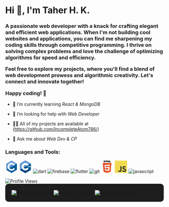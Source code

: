 <h1> Hi 👋, I'm Taher H. K.</h1>
<h3 align="left">A passionate web developer with a knack for crafting elegant and efficient web applications. When I'm not building cool websites and applications, you can find me sharpening my coding skills through competitive programming. I thrive on solving complex problems and love the challenge of optimizing algorithms for speed and efficiency.

Feel free to explore my projects, where you'll find a blend of web development prowess and algorithmic creativity. Let's connect and innovate together!

Happy coding! 🚀</h3>

- 🌱 I’m currently learning *React & MongoDB*

- 🤝 I’m looking for help with *Web Developer*

- 👨‍💻 All of my projects are available at (https://github.com/IncompleteAtom786/)

- 💬 Ask me about *Web Dev & CP*

</p>

<h3 align="left">Languages and Tools:</h3>

<p align="left">  <img src="https://raw.githubusercontent.com/devicons/devicon/master/icons/c/c-original.svg" alt="c" width="40" height="40"/> 
  <img src="https://raw.githubusercontent.com/devicons/devicon/master/icons/cplusplus/cplusplus-original.svg" alt="cplusplus" width="40" height="40"/> 
  <img src="https://www.vectorlogo.zone/logos/dartlang/dartlang-icon.svg" alt="dart" width="40" height="40"/> 
  <img src="https://www.vectorlogo.zone/logos/firebase/firebase-icon.svg" alt="firebase" width="40" height="40"/> 
  <img src="https://www.vectorlogo.zone/logos/flutterio/flutterio-icon.svg" alt="flutter" width="40" height="40"/> 
  <img src="https://www.vectorlogo.zone/logos/git-scm/git-scm-icon.svg" alt="git" width="40" height="40"/> 
  <img src="https://raw.githubusercontent.com/devicons/devicon/master/icons/html5/html5-original-wordmark.svg" alt="html5" width="40" height="40"/> 
  <img src="https://raw.githubusercontent.com/devicons/devicon/master/icons/javascript/javascript-original.svg" alt="javascript" width="40" height="40"/> 
 <img src="https://github.com/user-attachments/assets/f5891563-e76a-436b-8c4e-ef9c5357ab96" alt="javascript" width="40" height="40"/> 

  

</p>

<!-- Profile Views Badge -->
<img src="https://komarev.com/ghpvc/?username=IncompleteAtom786&color=blueviolet" alt="Profile Views">

<div style="background-color: #1e1e1e; padding: 20px; border-radius: 10px;">
  
  <!-- GitHub Stats -->
  <img src="https://github-readme-stats.vercel.app/api?username=IncompleteAtom786&show_icons=true&locale=en&theme=tokyonight" alt="Taher H. Kapadia" height="195" />
  
  <!-- Top Languages -->
  <img src="https://github-readme-stats.vercel.app/api/top-langs?username=IncompleteAtom786&show_icons=true&locale=en&layout=compact&theme=tokyonight" alt="Taher h. Kapadia" height="195" />

  <!-- GitHub Profile Trophy -->
  <a href="https://github.com/ryo-ma/github-profile-trophy">
    <img src="https://github-profile-trophy.vercel.app/?username=IncompleteAtom786&theme=dracula&margin-w=15&margin-h=15" alt="Taher H. Kapadia" height="195" />
  </a>

</div>

